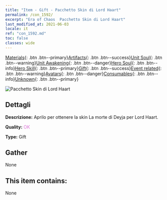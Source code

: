 ```yaml
---
title: "Item - Gift - Pacchetto Skin di Lord Haart"
permalink: /con_1592/
excerpt: "Era of Chaos  Pacchetto Skin di Lord Haart"
last_modified_at: 2021-06-03
locale: it
ref: "con_1592.md"
toc: false
classes: wide
---
```

 [Materials](/ItemsIT/){: .btn .btn--primary}[Artifacts](/ItemsIT/Artifacts/){: .btn .btn--success}[Unit Soul](/ItemsIT/UnitSoul/){: .btn .btn--warning}[Unit Awakening](/ItemsIT/UnitAwakening/){: .btn .btn--danger}[Hero Soul](/ItemsIT/HeroSoul/){: .btn .btn--info}[Hero Skill](/ItemsIT/HeroSkill/){: .btn .btn--primary}[Gift](/ItemsIT/Gift/){: .btn .btn--success}[Event related](/ItemsIT/Events/){: .btn .btn--warning}[Avatars](/ItemsIT/Avatars/){: .btn .btn--danger}[Consumables](/ItemsIT/Consumables/){: .btn .btn--info}[Unknown](/ItemsIT/Unknown/){: .btn .btn--primary}

 ![Pacchetto Skin di Lord Haart](/images/t/i_907204.png)

## Dettagli
 **Descrizione:** Aprilo per ottenere la skin La morte di Deyja per Lord Haart.

 **Quality:** <span style="color: #DA70D6">OK</span>

 **Type:** Gift

## Gather

  None

## This item contains:

  None


